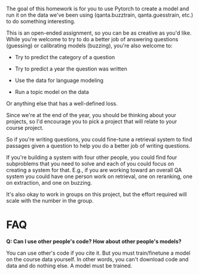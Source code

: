 

The goal of this homework is for you to use Pytorch to create a model
and run it on the data we've been using (qanta.buzztrain,
qanta.guesstrain, etc.) to do something interesting.

This is an open-ended assignment, so you can be as creative as you'd
like.  While you're welcome to try to do a better job of answering
questions (guessing) or calibrating models (buzzing), you're also
welcome to:

* Try to predict the category of a question

* Try to predict a year the question was written

* Use the data for language modeling

* Run a topic model on the data

Or anything else that has a well-defined loss.

Since we're at the end of the year, you should be thinking about your
projects, so I'd encourage you to pick a project that will relate to
your course project.

So if you're writing questions, you could fine-tune a retrieval system
to find passages given a question to help you do a better job of writing questions.

If you're building a system with four other people, you could find
four subproblems that you need to solve and each of you could focus on
creating a system for that.  E.g., if you are working toward an
overall QA system you could have one person work on retrieval, one on
reranking, one on extraction, and one on buzzing.

It's also okay to work in groups on this project, but the effort
required will scale with the number in the group.

FAQ
====

**Q: Can I use other people's code?  How about other people's models?**

You can use other's code if you cite it.  But you must train/finetune a model on the course data yourself.  In other words, you can't download code and data and do nothing else.  A model must be trained.



